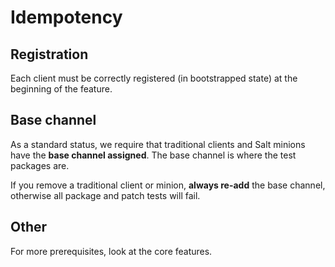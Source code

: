 # Idempotency

## Registration

Each client must be correctly registered (in bootstrapped state) at the beginning of the feature.


## Base channel

As a standard status, we require that traditional clients and Salt minions have the **base channel assigned**. The base channel is where the test packages are.

If you remove a traditional client or minion, **always re-add** the base channel, otherwise all package and patch tests will fail.


## Other

For more prerequisites, look at the core features.
